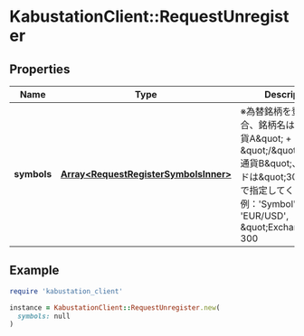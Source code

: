 # KabustationClient::RequestUnregister

## Properties

| Name | Type | Description | Notes |
| ---- | ---- | ----------- | ----- |
| **symbols** | [**Array&lt;RequestRegisterSymbolsInner&gt;**](RequestRegisterSymbolsInner.md) | ※為替銘柄を登録する場合、銘柄名は\&quot;通貨A\&quot; + \&quot;/\&quot; + \&quot;通貨B\&quot;、市場コードは\&quot;300\&quot;で指定してください。 例：&#39;Symbol&#39;: &#39;EUR/USD&#39;, \&quot;Exchange\&quot;: 300 | [optional] |

## Example

```ruby
require 'kabustation_client'

instance = KabustationClient::RequestUnregister.new(
  symbols: null
)
```

